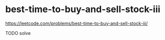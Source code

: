 # best-time-to-buy-and-sell-stock-iii

https://leetcode.com/problems/best-time-to-buy-and-sell-stock-iii/


TODO solve